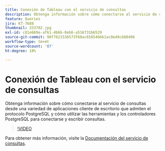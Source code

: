 ```yaml
---
title: Conexión de Tableau con el servicio de consultas
description: Obtenga información sobre cómo conectarse al servicio de consultas desde una variedad de aplicaciones cliente de escritorio que admiten el protocolo PostgreSQL y cómo utilizar las herramientas y los controladores PostgreSQL para conectarse y escribir consultas.
feature: Queries
jira: KT-7688
thumbnail: 333702.jpg
exl-id: c81e669e-af61-4b6b-8eb6-a516731b6529
source-git-commit: 90f7621536573f60ac6585404b1ac0e49cb08496
workflow-type: tm+mt
source-wordcount: '87'
ht-degree: 18%

---
```


# Conexión de Tableau con el servicio de consultas

Obtenga información sobre cómo conectarse al servicio de consultas desde una variedad de aplicaciones cliente de escritorio que admiten el protocolo PostgreSQL y cómo utilizar las herramientas y los controladores PostgreSQL para conectarse y escribir consultas.

>[!VIDEO](https://video.tv.adobe.com/v/333702?quality=12&learn=on)

Para obtener más información, visite la [Documentación del servicio de consultas](https://experienceleague.adobe.com/docs/experience-platform/query/home.html?lang=es).
